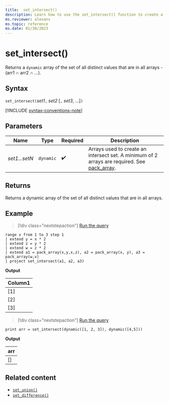```yaml
---
title:  set_intersect()
description: Learn how to use the set_intersect() function to create a set of the distinct values that are in all the array inputs.
ms.reviewer: alexans
ms.topic: reference
ms.date: 01/30/2023
---
```

# set_intersect()

Returns a `dynamic` array of the set of all distinct values that are in all arrays - (arr1 ∩ arr2 ∩ ...).

## Syntax

`set_intersect(`*set1*`,` *set2* [`,` *set3*, ...]`)`

[!INCLUDE [syntax-conventions-note](../includes/syntax-conventions-note.md)]

## Parameters

| Name | Type | Required | Description |
|--|--|--|--|
| *set1...setN* | `dynamic` |  :heavy_check_mark: | Arrays used to create an intersect set. A minimum of 2 arrays are required. See [pack_array](pack-array-function.md).|

## Returns

Returns a dynamic array of the set of all distinct values that are in all arrays.

## Example

> [!div class="nextstepaction"]
> <a href="https://dataexplorer.azure.com/clusters/help/databases/Samples?query=H4sIAAAAAAAAA13MsQ7CMAwE0J2vuLFBWdLOfEtlFYMAkUSOpSYVH48zoTDeO/uE4p1RcZP0RoAmLCjKGeH0AVfleEXDxS7OmH90GLWRdqNjJApmmbbXSiLUpuqbr/5wHjT/N2idl5F3X53NZUlP3hSFdX1EZSmWJgp9pz+5L5hXyQHGAAAA" target="_blank">Run the query</a>

```kusto
range x from 1 to 3 step 1
| extend y = x * 2
| extend z = y * 2
| extend w = z * 2
| extend a1 = pack_array(x,y,x,z), a2 = pack_array(x, y), a3 = pack_array(w,x)
| project set_intersect(a1, a2, a3)
```

**Output**

|Column1|
|---|
|[1]|
|[2]|
|[3]|

> [!div class="nextstepaction"]
> <a href="https://dataexplorer.azure.com/clusters/help/databases/Samples?query=H4sIAAAAAAAAAysoyswrUUgsKlKwVShOLYkH8lKLilOTSzRSKvMSczOTNaINdRSMdBSMYzV1FOBiJjqmsZqaAI3W9uo9AAAA" target="_blank">Run the query</a>

```kusto
print arr = set_intersect(dynamic([1, 2, 3]), dynamic([4,5]))
```

**Output**

|arr|
|---|
|[]|

## Related content

* [`set_union()`](set-union-function.md)
* [`set_difference()`](set-difference-function.md)
